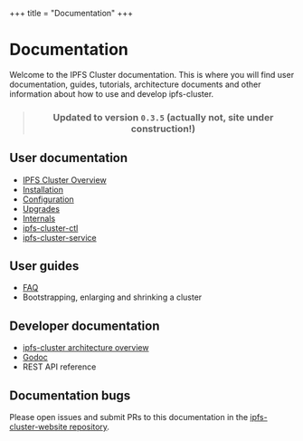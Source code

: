 +++
title = "Documentation"
+++

# Documentation

Welcome to the IPFS Cluster documentation. This is where you will find user documentation, guides, tutorials, architecture documents and other information about how to use and develop ipfs-cluster.

<center>

> ### Updated to version `0.3.5` (actually not, site under construction!)

</center>

## User documentation

* [IPFS Cluster Overview](overview)
* [Installation](installation)
* [Configuration](configuration)
* [Upgrades](upgrades)
* [Internals](internals)
* [ipfs-cluster-ctl](ipfs-cluster-ctl)
* [ipfs-cluster-service](ipfs-cluster-service)


## User guides

* [FAQ](faq)
* Bootstrapping, enlarging and shrinking a cluster

## Developer documentation

* [ipfs-cluster architecture overview](architecture)
* [Godoc](https://godoc.org/github.com/ipfs/ipfs-cluster)
* REST API reference

## Documentation bugs

Please open issues and submit PRs to this documentation in the [ipfs-cluster-website repository](https://github.com/ipfs/ipfs-cluster-website/issues).
